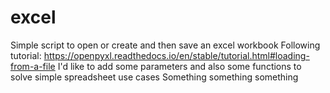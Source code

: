# excel
Simple script to open or create and then save an excel workbook
Following tutorial: <https://openpyxl.readthedocs.io/en/stable/tutorial.html#loading-from-a-file>
I'd like to add some parameters and also some functions to solve simple spreadsheet use cases
Something something something